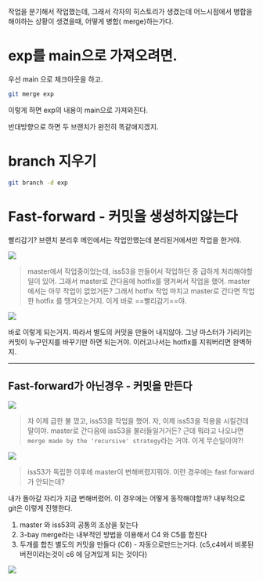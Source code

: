 
작업을 분기해서 작업했는데, 그래서 각자의 히스토리가 생겼는데 어느시점에서 병합을 해야하는 상황이 생겼을때, 어떻게 병합( merge)하는가다. 

# exp를 main으로 가져오려면.

우선  main 으로 체크아웃을 하고.

```bash
git merge exp 
```

이렇게 하면 exp의 내용이 main으로 가져와진다.

반대방향으로 하면 두 브랜치가 완전히 똑같애지겠지.

# branch 지우기

```bash
git branch -d exp
```





# Fast-forward  - 커밋을 생성하지않는다

빨리감기? 브랜치 분리후 메인에서는 작업안했는데 분리된거에서만 작업을 한거야.

![](https://i.imgur.com/5umhw5g.png)

> master에서 작업중이었는데, iss53을 만들어서 작업하던 중 급하게 처리해야할 일이 있어. 그래서 master로 간다음에 hotfix를 땡겨써서 작업을 했어. master에서는 아무 작업이 없었거든? 그래서 hotfix 작업 마치고 master로 간다면 작업한  hotfix 를 땡겨오는거지. 이게 바로 ==빨리감기==야. 

![](https://i.imgur.com/KT4xZYO.png)

바로 이렇게 되는거지. 따라서 별도의 커밋을 만들어 내지않아. 그냥 마스터가 가리키는 커밋이 누구인지를 바꾸기만 하면 되는거야. 이러고나서는 hotfix를 지워버리면 완벽하지. 


---


## Fast-forward가 아닌경우  - 커밋을 만든다


![](https://i.imgur.com/klWnZbe.png)

> 자 이제 급한 불 껐고, iss53을 작업을 했어. 자, 이제 iss53을 적용을 시킬건데 말이야. master로 간다음에 iss53을 불러들일거거든? 근데 뭐라고 나오냐면 `merge made by the 'recursive' strategy`라는 거야. 이게 무슨일이야?! 

![](https://i.imgur.com/ddqnkfT.png)

> iss53가 독립한 이후에 master이 변해버렸지뭐야. 이런 경우에는 fast forward가 안되는데? 

내가 돌아갈 자리가 지금 변해버렸어. 이 경우에는 어떻게 동작해야할까? 내부적으로 git은 이렇게 진행한다.

1. master 와 iss53의 공통의 조상을 찾는다
2. 3-bay merge라는 내부적인 방법을 이용해서 C4 와 C5를 합친다
3. 두개를 합친 별도의 커밋을 만들다 (C6) - 자동으로만드는거다. (c5,c4에서 비롯된 버전이라는것이  c6 에 담겨있게 되는 것이다)

![](https://i.imgur.com/BwDPi4l.png)


